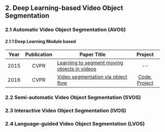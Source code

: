 ## 2. Deep Learning-based Video Object Segmentation

### 2.1 Automatic Video Object Segmentation (AVOS)

#### 2.1.1 Deep Learning Module based

|Year|Publication|Paper Title|Project|
|----|:-----------:|-----------|:-------:|
|2015|CVPR|[Learning to segment moving objects in videos](https://www.cs.cmu.edu/~katef/papers/CVPR2015_LearnVideoSegment.pdf)|--|
|2016|CVPR|[Video segmentation via object flow](https://www.cv-foundation.org/openaccess/content_cvpr_2016/papers/Tsai_Video_Segmentation_via_CVPR_2016_paper.pdf)|[Code](https://github.com/wasidennis/ObjectFlow), [Project](https://sites.google.com/site/yihsuantsai/research/cvpr16-segmentation)|

### 2.2 Semi-automatic Video Object Segmentation (SVOS)

### 2.3 Interactive Video Object Segmentation (IVOS)

### 2.4 Language-guided Video Object Segmentation (LVOS)

